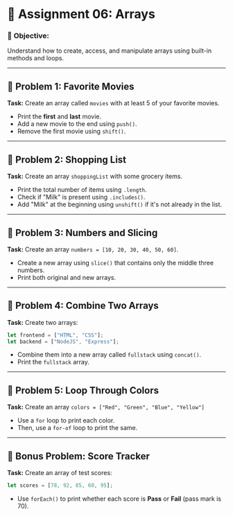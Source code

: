 # 📝 Assignment 06: Arrays

### 🎯 **Objective:**

Understand how to create, access, and manipulate arrays using built-in methods and loops.

---

## 🔹 Problem 1: Favorite Movies

**Task:**
Create an array called `movies` with at least 5 of your favorite movies.

- Print the **first** and **last** movie.
- Add a new movie to the end using `push()`.
- Remove the first movie using `shift()`.

---

## 🔹 Problem 2: Shopping List

**Task:**
Create an array `shoppingList` with some grocery items.

- Print the total number of items using `.length`.
- Check if "Milk" is present using `.includes()`.
- Add "Milk" at the beginning using `unshift()` if it's not already in the list.

---

## 🔹 Problem 3: Numbers and Slicing

**Task:**
Create an array `numbers = [10, 20, 30, 40, 50, 60]`.

- Create a new array using `slice()` that contains only the middle three numbers.
- Print both original and new arrays.

---

## 🔹 Problem 4: Combine Two Arrays

**Task:**
Create two arrays:

```javascript
let frontend = ["HTML", "CSS"];
let backend = ["NodeJS", "Express"];
```

- Combine them into a new array called `fullstack` using `concat()`.
- Print the `fullstack` array.

---

## 🔹 Problem 5: Loop Through Colors

**Task:**
Create an array `colors = ["Red", "Green", "Blue", "Yellow"]`

- Use a `for` loop to print each color.
- Then, use a `for-of` loop to print the same.

---

## 🔹 Bonus Problem: Score Tracker

**Task:**
Create an array of test scores:

```javascript
let scores = [78, 92, 85, 60, 95];
```

- Use `forEach()` to print whether each score is **Pass** or **Fail** (pass mark is 70).
